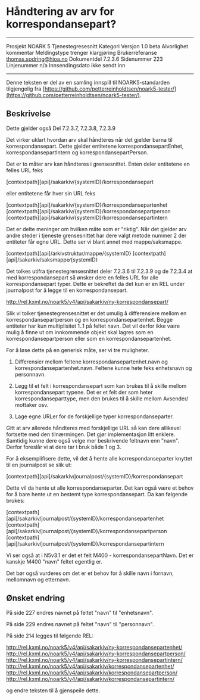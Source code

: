 Håndtering av arv for korrespondansepart?
===================================================

------------------ ---------------------------------
Prosjekt NOARK 5 Tjenestegresesnitt
Kategori Versjon 1.0 beta
Alvorlighet kommentar
Meldingstype trenger klargjøring
Brukerreferanse thomas.sodring@hioa.no
Dokumentdel 7.2.3.6
Sidenummer 223
Linjenummer n/a
Innsendingsdato ikke sendt inn
------------------ ---------------------------------

Denne teksten er del av en samling innspill til NOARK5-standarden
tilgjengelig fra [https://github.com/petterreinholdtsen/noark5-tester/](https://github.com/petterreinholdtsen/noark5-tester/).

Beskrivelse
-----------

Dette gjelder også Del 7.2.3.7, 7.2.3.8, 7.2.3.9

Det virker uklart hvordan arv skal håndteres når det gjelder barna til
korrespondansepart. Dette gjelder entitetene korrespondansepartEnhet,
korrespondansepartIntern og korrespondansepartPerson.

Det er to måter arv kan håndteres i grensesnittet. Enten deler entitetene
en felles URL feks

[contextpath][api]/sakarkiv/{systemID}/korrespondansepart

eller entitetene får hver sin URL feks

[contextpath][api]/sakarkiv/{systemID}/korrespondansepartenhet
[contextpath][api]/sakarkiv/{systemID}/korrespondansepartperson
[contextpath][api]/sakarkiv/{systemID}/korrespondansepartintern

Det er delte meninger om hvilken måte som er "riktig". Når det gjelder arv
andre steder i tjeneste grensesnittet har dere valgt metode nummer 2 der
entiteter får egne URL. Dette ser vi blant annet med mappe/saksmappe.

[contextpath][api]/arkivstruktur/mappe/{systemID}
[contextpath][api]/sakarkiv/saksmappe∕{systemID}

Det tolkes utifra tjenestegrensesnittet deler 7.2.3.6 til 7.2.3.9 og
de 7.2.3.4 at med korrespondansepart så ønsker dere en felles URL for
alle korrespondansepart typer. Dette er bekreftet da det kun er en REL
under journalpost for å legge til en korrespondansepart.

http://rel.kxml.no/noark5/v4/api/sakarkiv/ny-korrespondansepart/

Slik vi tolker tjenestegrensesnittet er det umulig å differensiere 
mellom en korrespondansepartperson og en korrespondansepartenhet. 
Begge entiteter har kun multiplisitet 1..1 på feltet navn.
Det vil derfor ikke være mulig å finne ut om innkommende objekt 
skal lagres som en korrespondansepartperson eller som en 
korrespondansepartenhet.

For å løse dette på en generisk måte, ser vi tre muligheter.

1. Differensier mellom feltene korrespondansepartenhet.navn og
korrespondansepartenhet.navn. Feltene kunne hete feks
enhetsnavn og personnavn.

2. Legg til et felt i korrespondansepart som kan brukes til å skille
mellom korrespondansepart typene. Det er et felt der som heter
korrespondanseparttype, men den brukes til å skille mellom Avsender/
mottaker osv.

3. Lage egne URLer for de forskjellige typer korrespondanseparter.

Gitt at arv allerede håndteres med forskjellige URL så kan dere allikevel
 fortsette med den tilnærmingen. Det gjør implementasjon litt enklere.
 Samtidig kunne dere også velge mer beskrivende feltnavn enn "navn". 
Derfor foreslår vi at dere tar i bruk både 1 og 3.

For å eksemplifisere dette, vil det å hente alle korrespondanseparter knyttet
til en journalpost se slik ut:

[contextpath][api]/sakarkiv/journalpost/{systemID}/korrespondansepart

Dette vil da hente ut alle korrespondanseparter. Det kan også være et behov
for å bare hente ut en bestemt type korrespondansepart. Da kan følgende brukes:

[contextpath][api]/sakarkiv/journalpost/{systemID}/korrespondansepartenhet
[contextpath][api]/sakarkiv/journalpost/{systemID}/korrespondansepartperson
[contextpath][api]/sakarkiv/journalpost/{systemID}/korrespondansepartintern

Vi ser også at i N5v3.1 er det et felt M400 - korrespondansepartNavn. Det er 
kanskje M400 "navn" feltet egentlig er.

Det bør også vurderes om det er et behov for å skille navn i fornavn,
mellomnavn og etternavn.

Ønsket endring
--------------

På side 227 endres navnet på feltet "navn" til "enhetsnavn".

På side 229 endres navnet på feltet "navn" til "personnavn".

På side 214 legges til følgende REL:

http://rel.kxml.no/noark5/v4/api/sakarkiv/ny-korrespondansepartenhet/
http://rel.kxml.no/noark5/v4/api/sakarkiv/ny-korrespondansepartperson/
http://rel.kxml.no/noark5/v4/api/sakarkiv/ny-korrespondansepartintern/
http://rel.kxml.no/noark5/v4/api/sakarkiv/korrespondansepartenhet/
http://rel.kxml.no/noark5/v4/api/sakarkiv/korrespondansepartperson/
http://rel.kxml.no/noark5/v4/api/sakarkiv/korrespondansepartintern/

og endre teksten til å gjenspeile dette.


